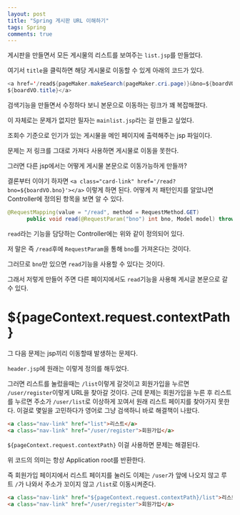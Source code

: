 ```yaml
---
layout: post
title: "Spring 게시판 URL 이해하기"
tags: Spring
comments: true
---
```


게시판을 만들면서 모든 게시물의 리스트를 보여주는 `list.jsp`를 만들었다.

여기서 `title`을 클릭하면 해당 게시물로 이동할 수 있게 아래의 코드가 있다.

```java
<a href='/read${pageMaker.makeSearch(pageMaker.cri.page)}&bno=${boardVO.bno}'>
${boardVO.title}</a>
```

검색기능을 만들면서 수정하다 보니 본문으로 이동하는 링크가 꽤 복잡해졌다.

이 자체로는 문제가 없지만 필자는 `mainlist.jsp`라는 걸 만들고 싶었다.

조회수 기준으로 인기가 있는 게시물을 메인 페이지에 출력해주는 jsp 파일이다.

문제는 저 링크를 그대로 가져다 사용하면 게시물로 이동을 못한다.

그러면 다른 jsp에서는 어떻게 게시물 본문으로 이동가능하게 만들까?

결론부터 이야기 하자면 `<a class="card-link" href='/read?bno=${boardVO.bno}'></a>` 이렇게 하면 된다.  어떻게 저 패턴인지를 알았냐면 Controller에 정의된 항목을 보면 알 수 있다.

```java
@RequestMapping(value = "/read", method = RequestMethod.GET)
	  public void read(@RequestParam("bno") int bno, Model model) throws Exception
```

`read`라는 기능을 담당하는 Controller에는 위와 같이 정의되어 있다.

저 말은 즉 `/read`후에 `RequestParam`을 통해 `bno`를 가져온다는 것이다.

그러므로 `bno`만 있으면 `read`기능을 사용할 수 있다는 것이다.

그래서 저렇게 만들어 주면 다른 페이지에서도 `read`기능을 사용해 게시글 본문으로 갈 수 있다.

# ${pageContext.request.contextPath}

그 다음 문제는 jsp끼리 이동할때 발생하는 문제다.

`header.jsp`에 원래는 이렇게 정의를 해두었다.

그러면 리스트를 눌렀을때는 `/list`이렇게 갈것이고 회원가입을 누르면 `/user/register`이렇게 URL을 찾아갈 것이다. 근데 문제는 회원가입을 누른 후 리스트를 누르면 주소가 `/user/list`로 이상하게 꼬여서 원래 리스트 페이지를 찾아가지 못한다. 이걸로 몇일을 고민하다가 영어로 그냥 검색하니 바로 해결책이 나왔다.

```html
<a class="nav-link" href="list">리스트</a>
<a class="nav-link" href="/user/register">회원가입</a>
```
`${pageContext.request.contextPath}` 이걸 사용하면 문제는 해결된다.

위 코드의 의미는 항상 Application root를 반환한다.

즉 회원가입 페이지에서 리스트 페이지를 눌러도 이제는 `/user`가 앞에 나오지 않고 루트 `/`가 나와서 주소가 꼬이지 않고 `/list`로 이동시켜준다.

```html
<a class="nav-link" href="${pageContext.request.contextPath}/list">리스트</a>
<a class="nav-link" href="/user/register">회원가입</a>
```